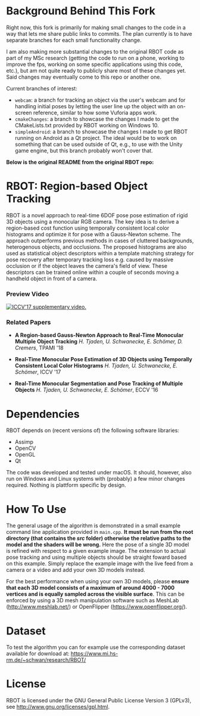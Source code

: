 # Background Behind This Fork
Right now, this fork is primarily for making small changes to the code in a way that lets me share public links to commits. The plan currently is to have separate branches for each small functionality change.

I am also making more substantial changes to the original RBOT code as part of my MSc research (getting the code to run on a phone, working to improve the fps, working on some specific applications using this code, etc.), but am not quite ready to publicly share most of these changes yet. Said changes may eventually come to this repo or another one.

Current branches of interest:

 * `webcam`: a branch for tracking an object via the user's webcam and for handling initial poses by letting the user line up the object with an on-screen reference, similar to how some Vuforia apps work.
 * `cmakeChanges`: a branch to showcase the changes I made to get the CMakeLists.txt provided by RBOT working on Windows 10.
 * `simpleAndroid`: a branch to showcase the changes I made to get RBOT running on Android as a Qt project. The ideal would be to work on something that can be used outside of Qt, e.g., to use with the Unity game engine, but this branch probably won't cover that.

**Below is the original README from the original RBOT repo:**


# RBOT: Region-based Object Tracking

RBOT is a novel approach to real-time 6DOF pose pose estimation of rigid 3D objects using a monocular RGB camera. The key idea is to derive a region-based cost function using temporally consistent local color histograms and optimize it for pose with a Gauss-Newton scheme. The approach outperforms previous methods in cases of cluttered backgrounds, heterogenous objects, and occlusions. The proposed histograms are also used as statistical object descriptors within a template matching strategy for pose recovery after temporary tracking loss e.g. caused by massive occlusion or if the object leaves the camera's field of view. These descriptors can be trained online within a couple of seconds moving a handheld object in front of a camera.

### Preview Video

[![ICCV'17 supplementary video.](https://img.youtube.com/vi/gVX_gLIjQpI/0.jpg)](https://www.youtube.com/watch?v=gVX_gLIjQpI)


### Related Papers

* **A Region-based Gauss-Newton Approach to Real-Time Monocular Multiple Object Tracking**
*H. Tjaden, U. Schwanecke, E. Schömer, D. Cremers*, TPAMI '18

* **Real-Time Monocular Pose Estimation of 3D Objects using Temporally Consistent Local Color Histograms**
*H. Tjaden, U. Schwanecke, E. Schömer*, ICCV '17

* **Real-Time Monocular Segmentation and Pose Tracking of Multiple Objects**
*H. Tjaden, U. Schwanecke, E. Schömer*, ECCV '16


# Dependencies

RBOT depends on (recent versions of) the following software libraries:

* Assimp
* OpenCV
* OpenGL
* Qt

The code was developed and tested under macOS. It should, however, also run on Windows and Linux systems with (probably) a few minor changes required. Nothing is plattform specific by design.


# How To Use

The general usage of the algorithm is demonstrated in a small example command line application provided in `main.cpp`.  **It must be run from the root directory (that contains the *src* folder) otherwise the relative paths to the model and the shaders will be wrong.** Here the pose of a single 3D model is refined with respect to a given example image. The extension to actual pose tracking and using multiple objects should be straight foward based on this example. Simply replace the example image with the live feed from a camera or a video and add your own 3D models instead.

For the best performance when using your own 3D models, please **ensure that each 3D model consists of a maximum of around 4000 - 7000 vertices and is equally sampled across the visible surface**. This can be enforced by using a 3D mesh manipulation software such as MeshLab (http://www.meshlab.net/) or OpenFlipper (https://www.openflipper.org/).


# Dataset

To test the algorithm you can for example use the corresponding dataset available for download at: https://www.mi.hs-rm.de/~schwan/research/RBOT/


# License

RBOT is licensed under the GNU General Public License Version 3 (GPLv3), see http://www.gnu.org/licenses/gpl.html.
